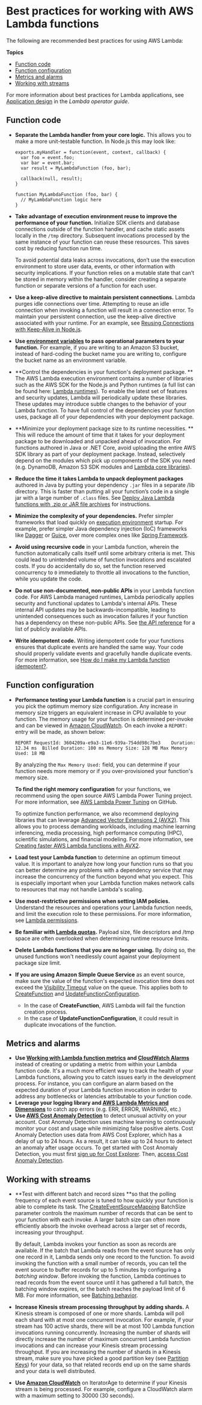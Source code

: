 # Best practices for working with AWS Lambda functions<a name="best-practices"></a>

The following are recommended best practices for using AWS Lambda:

**Topics**
+ [Function code](#function-code)
+ [Function configuration](#function-configuration)
+ [Metrics and alarms](#alarming-metrics)
+ [Working with streams](#stream-events)

For more information about best practices for Lambda applications, see [Application design](https://docs.aws.amazon.com/lambda/latest/operatorguide/application-design.html) in the *Lambda operator guide*\.

## Function code<a name="function-code"></a>
+ **Separate the Lambda handler from your core logic\.** This allows you to make a more unit\-testable function\. In Node\.js this may look like: 

  ```
  exports.myHandler = function(event, context, callback) {
  	var foo = event.foo;
  	var bar = event.bar;
  	var result = MyLambdaFunction (foo, bar);
  
  	callback(null, result);
  }
  
  function MyLambdaFunction (foo, bar) {
  	// MyLambdaFunction logic here
  }
  ```
+ **Take advantage of execution environment reuse to improve the performance of your function\.** Initialize SDK clients and database connections outside of the function handler, and cache static assets locally in the `/tmp` directory\. Subsequent invocations processed by the same instance of your function can reuse these resources\. This saves cost by reducing function run time\.

  To avoid potential data leaks across invocations, don’t use the execution environment to store user data, events, or other information with security implications\. If your function relies on a mutable state that can’t be stored in memory within the handler, consider creating a separate function or separate versions of a function for each user\.
+ **Use a keep\-alive directive to maintain persistent connections\.** Lambda purges idle connections over time\. Attempting to reuse an idle connection when invoking a function will result in a connection error\. To maintain your persistent connection, use the keep\-alive directive associated with your runtime\. For an example, see [Reusing Connections with Keep\-Alive in Node\.js](https://docs.aws.amazon.com//sdk-for-javascript/v2/developer-guide/node-reusing-connections.html)\.
+ **Use [environment variables](configuration-envvars.md) to pass operational parameters to your function\.** For example, if you are writing to an Amazon S3 bucket, instead of hard\-coding the bucket name you are writing to, configure the bucket name as an environment variable\.
+ **Control the dependencies in your function's deployment package\. ** The AWS Lambda execution environment contains a number of libraries such as the AWS SDK for the Node\.js and Python runtimes \(a full list can be found here: [Lambda runtimes](lambda-runtimes.md)\)\. To enable the latest set of features and security updates, Lambda will periodically update these libraries\. These updates may introduce subtle changes to the behavior of your Lambda function\. To have full control of the dependencies your function uses, package all of your dependencies with your deployment package\. 
+ **Minimize your deployment package size to its runtime necessities\. ** This will reduce the amount of time that it takes for your deployment package to be downloaded and unpacked ahead of invocation\. For functions authored in Java or \.NET Core, avoid uploading the entire AWS SDK library as part of your deployment package\. Instead, selectively depend on the modules which pick up components of the SDK you need \(e\.g\. DynamoDB, Amazon S3 SDK modules and [Lambda core libraries](https://github.com/aws/aws-lambda-java-libs)\)\. 
+ **Reduce the time it takes Lambda to unpack deployment packages** authored in Java by putting your dependency `.jar` files in a separate /lib directory\. This is faster than putting all your function’s code in a single jar with a large number of `.class` files\. See [Deploy Java Lambda functions with \.zip or JAR file archives](java-package.md) for instructions\.
+ **Minimize the complexity of your dependencies\.** Prefer simpler frameworks that load quickly on [execution environment](lambda-runtime-environment.md) startup\. For example, prefer simpler Java dependency injection \(IoC\) frameworks like [Dagger](https://google.github.io/dagger/) or [Guice](https://github.com/google/guice), over more complex ones like [Spring Framework](https://github.com/spring-projects/spring-framework)\. 
+ **Avoid using recursive code** in your Lambda function, wherein the function automatically calls itself until some arbitrary criteria is met\. This could lead to unintended volume of function invocations and escalated costs\. If you do accidentally do so, set the function reserved concurrency to `0` immediately to throttle all invocations to the function, while you update the code\.
+ **Do not use non\-documented, non\-public APIs** in your Lambda function code\. For AWS Lambda managed runtimes, Lambda periodically applies security and functional updates to Lambda's internal APIs\. These internal API updates may be backwards\-incompatible, leading to unintended consequences such as invocation failures if your function has a dependency on these non\-public APIs\. See [the API reference](API_Operations.md) for a list of publicly available APIs\.
+ **Write idempotent code\.** Writing idempotent code for your functions ensures that duplicate events are handled the same way\. Your code should properly validate events and gracefully handle duplicate events\. For more information, see [How do I make my Lambda function idempotent?](https://aws.amazon.com/premiumsupport/knowledge-center/lambda-function-idempotent/)\.

## Function configuration<a name="function-configuration"></a>
+ **Performance testing your Lambda function** is a crucial part in ensuring you pick the optimum memory size configuration\. Any increase in memory size triggers an equivalent increase in CPU available to your function\. The memory usage for your function is determined per\-invoke and can be viewed in [Amazon CloudWatch](https://docs.aws.amazon.com/AmazonCloudWatch/latest/monitoring/WhatIsCloudWatchLogs.html)\. On each invoke a `REPORT:` entry will be made, as shown below: 

  ```
  REPORT RequestId: 3604209a-e9a3-11e6-939a-754dd98c7be3	Duration: 12.34 ms	Billed Duration: 100 ms Memory Size: 128 MB	Max Memory Used: 18 MB
  ```

  By analyzing the `Max Memory Used:` field, you can determine if your function needs more memory or if you over\-provisioned your function's memory size\. 

  **To find the right memory configuration** for your functions, we recommend using the open source AWS Lambda Power Tuning project\. For more information, see [AWS Lambda Power Tuning](https://github.com/alexcasalboni/aws-lambda-power-tuning) on GitHub\. 

  To optimize function performance, we also recommend deploying libraries that can leverage [Advanced Vector Extensions 2 \(AVX2\)](https://docs.aws.amazon.com/lambda/latest/dg/runtimes-avx2.html)\. This allows you to process demanding workloads, including machine learning inferencing, media processing, high performance computing \(HPC\), scientific simulations, and financial modeling\. For more information, see [ Creating faster AWS Lambda functions with AVX2](http://aws.amazon.com/blogs/compute/creating-faster-aws-lambda-functions-with-avx2/)\.
+ **Load test your Lambda function** to determine an optimum timeout value\. It is important to analyze how long your function runs so that you can better determine any problems with a dependency service that may increase the concurrency of the function beyond what you expect\. This is especially important when your Lambda function makes network calls to resources that may not handle Lambda's scaling\. 
+ **Use most\-restrictive permissions when setting IAM policies\.** Understand the resources and operations your Lambda function needs, and limit the execution role to these permissions\. For more information, see [Lambda permissions](lambda-permissions.md)\. 
+ **Be familiar with [Lambda quotas](gettingstarted-limits.md)\.** Payload size, file descriptors and /tmp space are often overlooked when determining runtime resource limits\. 
+ **Delete Lambda functions that you are no longer using\.** By doing so, the unused functions won't needlessly count against your deployment package size limit\.
+ **If you are using Amazon Simple Queue Service** as an event source, make sure the value of the function's expected invocation time does not exceed the [Visibility Timeout](https://docs.aws.amazon.com/AWSSimpleQueueService/latest/SQSDeveloperGuide/sqs-visibility-timeout.html) value on the queue\. This applies both to [CreateFunction](API_CreateFunction.md) and [UpdateFunctionConfiguration](API_UpdateFunctionConfiguration.md)\.
  + In the case of **CreateFunction**, AWS Lambda will fail the function creation process\.
  + In the case of **UpdateFunctionConfiguration**, it could result in duplicate invocations of the function\.

## Metrics and alarms<a name="alarming-metrics"></a>
+ **Use [Working with Lambda function metrics](monitoring-metrics.md) and [ CloudWatch Alarms](https://docs.aws.amazon.com/AmazonCloudWatch/latest/monitoring/AlarmThatSendsEmail.html)** instead of creating or updating a metric from within your Lambda function code\. It's a much more efficient way to track the health of your Lambda functions, allowing you to catch issues early in the development process\. For instance, you can configure an alarm based on the expected duration of your Lambda function invocation in order to address any bottlenecks or latencies attributable to your function code\.
+ **Leverage your logging library and [AWS Lambda Metrics and Dimensions](https://docs.aws.amazon.com/AmazonCloudWatch/latest/monitoring/lam-metricscollected.html)** to catch app errors \(e\.g\. ERR, ERROR, WARNING, etc\.\) 
+ **Use [AWS Cost Anomaly Detection](https://docs.aws.amazon.com/cost-management/latest/userguide/manage-ad.html)** to detect unusual activity on your account\. Cost Anomaly Detection uses machine learning to continuously monitor your cost and usage while minimizing false positive alerts\. Cost Anomaly Detection uses data from AWS Cost Explorer, which has a delay of up to 24 hours\. As a result, it can take up to 24 hours to detect an anomaly after usage occurs\. To get started with Cost Anomaly Detection, you must first [ sign up for Cost Explorer](https://docs.aws.amazon.com/cost-management/latest/userguide/ce-enable.html)\. Then, [access Cost Anomaly Detection](https://docs.aws.amazon.com/cost-management/latest/userguide/settingup-ad.html#access-ad)\.

## Working with streams<a name="stream-events"></a>
+ **Test with different batch and record sizes **so that the polling frequency of each event source is tuned to how quickly your function is able to complete its task\. The [CreateEventSourceMapping](API_CreateEventSourceMapping.md) BatchSize parameter controls the maximum number of records that can be sent to your function with each invoke\. A larger batch size can often more efficiently absorb the invoke overhead across a larger set of records, increasing your throughput\.

  By default, Lambda invokes your function as soon as records are available\. If the batch that Lambda reads from the event source has only one record in it, Lambda sends only one record to the function\. To avoid invoking the function with a small number of records, you can tell the event source to buffer records for up to 5 minutes by configuring a *batching window*\. Before invoking the function, Lambda continues to read records from the event source until it has gathered a full batch, the batching window expires, or the batch reaches the payload limit of 6 MB\. For more information, see [Batching behavior](invocation-eventsourcemapping.md#invocation-eventsourcemapping-batching)\.
+ **Increase Kinesis stream processing throughput by adding shards\.** A Kinesis stream is composed of one or more shards\. Lambda will poll each shard with at most one concurrent invocation\. For example, if your stream has 100 active shards, there will be at most 100 Lambda function invocations running concurrently\. Increasing the number of shards will directly increase the number of maximum concurrent Lambda function invocations and can increase your Kinesis stream processing throughput\. If you are increasing the number of shards in a Kinesis stream, make sure you have picked a good partition key \(see [Partition Keys](https://docs.aws.amazon.com/streams/latest/dev/key-concepts.html#partition-key)\) for your data, so that related records end up on the same shards and your data is well distributed\. 
+ **Use [Amazon CloudWatch](https://docs.aws.amazon.com/streams/latest/dev/monitoring-with-cloudwatch.html)** on IteratorAge to determine if your Kinesis stream is being processed\. For example, configure a CloudWatch alarm with a maximum setting to 30000 \(30 seconds\)\.